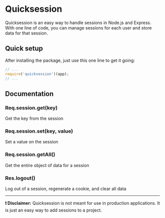 # Quicksession
Quicksession is an easy way to handle sessions in Node.js and Express. With one line of code, you can manage sessions for each user and store data for that session.

## Quick setup
After installing the package, just use this one line to get it going:
```js
// ...
require('quicksession')(app);
// ...
```

## Documentation

### Req.session.get(key)
Get the key from the session

### Req.session.set(key, value)
Set a value on the session

### Req.session.getAll()
Get the entire object of data for a session

### Res.logout()
Log out of a session, regenerate a cookie, and clear all data


------------------
**❗ Disclaimer:** Quicksession is not meant for use in production applications. It is just an easy way to add sessions to a project.
